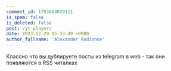 ```yaml
---
comment_id: 1703864029111
is_spam: false
is_deleted: false
post: /yt-player/
date: 2023-12-29 15:33:49 +0000
author_fullname: 'Alexander Rodionov'
---
```


Классно что вы дублируете посты из telegram в web - так они появляются в RSS читалках

